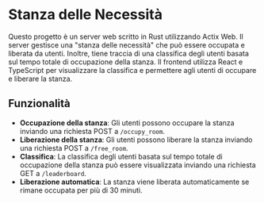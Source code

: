 # Stanza delle Necessità

Questo progetto è un server web scritto in Rust utilizzando Actix Web. Il server gestisce una "stanza delle necessità" che può essere occupata e liberata da utenti. Inoltre, tiene traccia di una classifica degli utenti basata sul tempo totale di occupazione della stanza.
Il frontend utilizza React e TypeScript per visualizzare la classifica e permettere agli utenti di occupare e liberare la stanza.

## Funzionalità

- **Occupazione della stanza**: Gli utenti possono occupare la stanza inviando una richiesta POST a `/occupy_room`.
- **Liberazione della stanza**: Gli utenti possono liberare la stanza inviando una richiesta POST a `/free_room`.
- **Classifica**: La classifica degli utenti basata sul tempo totale di occupazione della stanza può essere visualizzata inviando una richiesta GET a `/leaderboard`.
- **Liberazione automatica**: La stanza viene liberata automaticamente se rimane occupata per più di 30 minuti.
